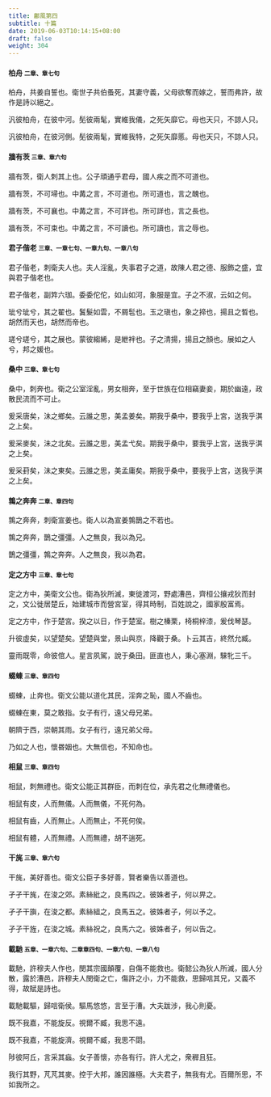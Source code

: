 ```yaml
---
title: 鄘風第四
subtitle: 十篇
date: 2019-06-03T10:14:15+08:00
draft: false
weight: 304
---
```



<h4 id="4.1">柏舟 <small>二章、章七句</small></h4>

<div class="alert alert-dark" role="alert">
  柏舟，共姜自誓也。衛世子共伯蚤死，其妻守義，父母欲奪而嫁之，誓而弗許，故作是詩以絕之。
</div>

<p id="4.1.1">汎彼柏舟，在彼中河。髧彼兩髦，實維我儀，之死矢靡它。母也天只，不諒人只。</p>
<p id="4.1.2">汎彼柏舟，在彼河側。髧彼兩髦，實維我特，之死矢靡慝。母也天只，不諒人只。</p>

<h4 id="4.2">牆有茨 <small>三章、章六句</small></h4>

<div class="alert alert-dark" role="alert">
  牆有茨，衛人刺其上也。公子頑通乎君母，國人疾之而不可道也。
</div>

<p id="4.2.1">牆有茨，不可埽也。中冓之言，不可道也。所可道也，言之醜也。</p>
<p id="4.2.2">牆有茨，不可襄也。中冓之言，不可詳也。所可詳也，言之長也。</p>
<p id="4.2.3">牆有茨，不可束也。中冓之言，不可讀也。所可讀也，言之辱也。</p>

<h4 id="4.3">君子偕老 <small>三章、一章七句、一章九句、一章八句</small></h4>

<div class="alert alert-dark" role="alert">
  君子偕老，刺衛夫人也。夫人淫亂，失事君子之道，故陳人君之德、服飾之盛，宜與君子偕老也。
</div>

<p id="4.3.1">君子偕老，副筓六珈。委委佗佗，如山如河，象服是宜。子之不淑，云如之何。</p>
<p id="4.3.2">玼兮玼兮，其之翟也。鬒髮如雲，不屑髢也。玉之瑱也，象之揥也，揚且之晳也。胡然而天也，胡然而帝也。</p>
<p id="4.3.3">瑳兮瑳兮，其之展也。蒙彼縐絺，是紲袢也。子之清揚，揚且之顏也。展如之人兮，邦之媛也。</p>

<h4 id="4.4">桑中 <small>三章、章七句</small></h4>

<div class="alert alert-dark" role="alert">
  桑中，刺奔也。衛之公室淫亂，男女相奔，至于世族在位相竊妻妾，期於幽遠，政散民流而不可止。
</div>

<p id="4.4.1">爰采唐矣，沬之鄉矣。云誰之思，美孟姜矣。期我乎桑中，要我乎上宮，送我乎淇之上矣。</p>
<p id="4.4.2">爰采麥矣，沬之北矣。云誰之思，美孟弋矣。期我乎桑中，要我乎上宮，送我乎淇之上矣。</p>
<p id="4.4.3">爰采葑矣，沬之東矣。云誰之思，美孟庸矣。期我乎桑中，要我乎上宮，送我乎淇之上矣。</p>

<h4 id="4.5">鶉之奔奔 <small>二章、章四句</small></h4>

<div class="alert alert-dark" role="alert">
  鶉之奔奔，刺衛宣姜也。衛人以為宣姜鶉鵲之不若也。
</div>

<p id="4.5.1">鶉之奔奔，鵲之彊彊。人之無良，我以為兄。</p>
<p id="4.5.2">鵲之彊彊，鶉之奔奔。人之無良，我以為君。</p>

<h4 id="4.6">定之方中 <small>三章、章七句</small></h4>

<div class="alert alert-dark" role="alert">
  定之方中，美衛文公也。衛為狄所滅，東徙渡河，野處漕邑，齊桓公攘戎狄而封之，文公徙居楚丘，始建城市而營宮室，得其時制，百姓說之，國家殷富焉。
</div>

<p id="4.6.1">定之方中，作于楚宮。揆之以日，作于楚室。樹之榛栗，椅桐梓漆，爰伐琴瑟。</p>
<p id="4.6.2">升彼虛矣，以望楚矣。望楚與堂，景山與京，降觀于桑。卜云其吉，終然允臧。</p>
<p id="4.6.3">靈雨既零，命彼倌人。星言夙駕，說于桑田。匪直也人，秉心塞淵，騋牝三千。</p>

<h4 id="4.7">蝃蝀 <small>三章、章四句</small></h4>

<div class="alert alert-dark" role="alert">
  蝃蝀，止奔也。衛文公能以道化其民，淫奔之恥，國人不齒也。
</div>

<p id="4.7.1">蝃蝀在東，莫之敢指。女子有行，遠父母兄弟。</p>
<p id="4.7.2">朝隮于西，崇朝其雨。女子有行，遠兄弟父母。</p>
<p id="4.7.3">乃如之人也，懷昬姻也。大無信也，不知命也。</p>

<h4 id="4.8">相鼠 <small>三章、章四句</small></h4>

<div class="alert alert-dark" role="alert">
  相鼠，刺無禮也。衛文公能正其群臣，而刺在位，承先君之化無禮儀也。
</div>

<p id="4.8.1">相鼠有皮，人而無儀。人而無儀，不死何為。</p>
<p id="4.8.2">相鼠有齒，人而無止。人而無止，不死何俟。</p>
<p id="4.8.3">相鼠有體，人而無禮。人而無禮，胡不遄死。</p>

<h4 id="4.9">干旄 <small>三章、章六句</small></h4>

<div class="alert alert-dark" role="alert">
  干旄，美好善也。衛文公臣子多好善，賢者樂告以善道也。
</div>

<p id="4.9.1">孑孑干旄，在浚之郊。素絲紕之，良馬四之。彼姝者子，何以畀之。</p>
<p id="4.9.2">孑孑干旟，在浚之都。素絲組之，良馬五之。彼姝者子，何以予之。</p>
<p id="4.9.3">孑孑干旌，在浚之城。素絲祝之，良馬六之。彼姝者子，何以告之。</p>

<h4 id="4.10">載馳 <small>五章、一章六句、二章章四句、一章六句、一章八句</small></h4>

<div class="alert alert-dark" role="alert">
  載馳，許穆夫人作也，閔其宗國顛覆，自傷不能救也。衛懿公為狄人所滅，國人分散，露於漕邑，許穆夫人閔衛之亡，傷許之小，力不能救，思歸唁其兄，又義不得，故賦是詩也。
</div>

<p id="4.10.1">載馳載驅，歸唁衛侯。驅馬悠悠，言至于漕。大夫跋涉，我心則憂。</p>
<p id="4.10.2">既不我嘉，不能旋反。視爾不臧，我思不遠。</p>
<p id="4.10.3">既不我嘉，不能旋濟。視爾不臧，我思不閟。</p>
<p id="4.10.4">陟彼阿丘，言采其蝱。女子善懷，亦各有行。許人尤之，衆稺且狂。</p>
<p id="4.10.5">我行其野，芃芃其麥。控于大邦，誰因誰極。大夫君子，無我有尤。百爾所思，不如我所之。</p>
